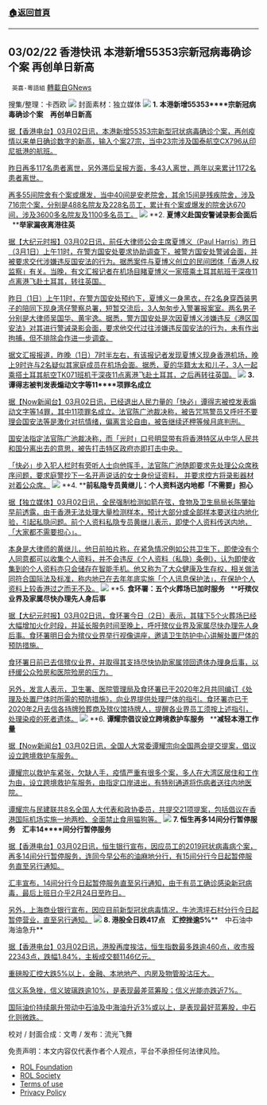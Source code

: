 ###  [:house:返回首頁](https://github.com/ourhimalayas/txt)
---


## 03/02/22 香港快讯 本港新增55353宗新冠病毒确诊个案 再创单日新高
` 英喜-粵語組` [轉載自GNews](https://gnews.org/zh-hans/2094825/)

搜集/整理：卡西欧
![](https://assets.gnews.org/wp-content/uploads/2022/03/0302fenmian.jpg)
封面素材：独立媒体
![](https://assets.gnews.org/wp-content/uploads/2022/03/2022-03-02-1.png)
**1. ****本港新增****55353****宗新冠病毒确诊个案　再创单日新高**

[据【香港电台】03月02日讯，本港新增55353宗新型冠状病毒确诊个案，再创疫情以来单日确诊数字的新高，输入个案27宗，当中23宗涉及国泰航空CX796从印尼抵港的航班。](https://news.rthk.hk/rthk/ch/component/k2/1636765-20220302.htm)

[昨日再多117名患者离世，另外滞后呈报方面，多43人离世，两年以来累计1172名患者离世。](https://news.rthk.hk/rthk/ch/component/k2/1636765-20220302.htm)

[再多55间院舍有个案或爆发，当中40间是安老院舍，其余15间是残疾院舍，涉及716宗个案，分别是488名院友及228名员工，累计有个案或爆发的院舍达670间，涉及3600多名院友及1100多名员工。](https://news.rthk.hk/rthk/ch/component/k2/1636765-20220302.htm)
![](https://assets.gnews.org/wp-content/uploads/2022/03/2022-03-02-2.png)
**2. ****夏博义赴国安警诫录影会面后****   ****举家漏夜离港往英**

[据【大纪元时报】03月02日讯，前任大律师公会主席夏博义（Paul Harris）昨日（3月1日）上午11时，在警方国安处要求协助调查下，被警方国安处警诫会面，并被要求交代涉嫌违反国安法的行为。据悉案件与夏博义创立的民间团体「香港人权监察」有关。当晚，有文汇报记者在机场目睹夏博义一家搭乘土耳其航班于深夜11点离港飞赴土耳其，转往英国。](https://hk.epochtimes.com/news/2022-03-02/63623736)

[昨日（1日）上午11时，在警方国安处预约下，夏博义一身黑衣，在2名身穿西装男子的陪同下现身湾仔警察总署，短暂交流后，3人匆匆步入警署报案室。两名男子分别是大律师吴国华、黄宇逸。据悉，警方国安处是次因夏博义涉嫌违反《港区国安法》对其进行警诫录影会面，要求他交代过往涉嫌违反国安法的行为，未有作出拘捕，但不排除会作进一步调查。](https://hk.epochtimes.com/news/2022-03-02/63623736)

[据文汇报报道，昨晚（1日）7时半左右，有该报记者发现夏博义现身香港机场，晚上9时许与2名疑似其家庭成员在机场会面。据悉，夏的华籍太太和儿子，3人一起乘搭土耳其航空TK071班机于深夜11点离港飞赴土耳其，之后再转往英国。](https://hk.epochtimes.com/news/2022-03-02/63623736)
![](https://assets.gnews.org/wp-content/uploads/2022/03/2022-03-02-3.png)
**3. ****谭得志被判发表煽动文字等****11****项罪名成立**

[据【Now新闻台】03月02日讯，已经退出人民力量的「快必」谭得志被控发表煽动文字等14罪，其中11项罪名成立。法官陈广池裁决称，被告咒骂警员又呼吁不要理会国安法等是激化对抗情绪，偏离言论自由，被告继续还柙等候月底判刑。](https://news.now.com/home/local/player?newsId=468260)

[国安法指定法官陈广池裁决称，而「光时」口号明显带有将香港特区从中华人民共和国分离出去的意思，被告打击特区政府亦即打击中央。](https://news.now.com/home/local/player?newsId=468260)

[「快必」步入犯人栏时有旁听人士向他挥手，法官陈广池随即要求先处理公众席秩序问题，要求庭警抄下一名开声说话的女士身份证资料， 并要求控方将录影器材对着公众席。](https://news.now.com/home/local/player?newsId=468260)
![](https://assets.gnews.org/wp-content/uploads/2022/03/2022-03-02-4.png)
**4. ****前私隐专员黄继儿：个人资料送内地都「不需要」担心**

[据【独立媒体】03月02日讯，全民强制检测如箭在弦，食物及卫生局局长陈肇始早前透露，由于香港无法处理大量检测样本，预计大部分或全部样本要送往内地化验，引起私隐问题。前个人资料私隐专员黄继儿表示，即使个人资料传送内地，「大家都不需要担心」。](https://www.inmediahk.net/node/政經/前私隱專員黃繼兒：個人資料送內地都唔需要擔心)

[本身是大律师的黄继儿，他日前拍片称，在紧急情况例如公共卫生下，即使没有个人同意都可以收集个人资料，并不会违反《个人资料（私隐）条例》，认为即使收集到的个人资料亦只会储存在智能手机。他又称为了大众健康及生存权，相关做法同符合国际法及标准，称内地已在去年年底实施「个人讯息保护法」，在保护个人资料上较香港过之而无不及。](https://www.inmediahk.net/node/政經/前私隱專員黃繼兒：個人資料送內地都唔需要擔心)
![](https://assets.gnews.org/wp-content/uploads/2022/03/2022-03-02-5.png)
**5. ****食环署：五个火葬场已加时服务****   ****吁殡仪业界及家属尽快办理先人身后事**

[据【大纪元时报】03月02日讯，食环署今日（2日）表示，其辖下5个火葬场已经大幅增加火化时段，并延长服务时间至晚上，呼吁殡仪业界及家属尽快办理先人身后事。食环署明日会为殡仪业界举行视像讲座，邀请卫生防护中心讲解处置尸体的预防措施。](https://hk.epochtimes.com/news/2022-03-02/77584601)

[食环署日前已去信殡仪业界，并取得其支持尽快协助家属领回遗体办理身后事，以纾缓公众殓房和医院殓房的压力。](https://hk.epochtimes.com/news/2022-03-02/77584601)

[另外，发言人表示，卫生署、医院管理局及食环署已于2020年2月共同编订《处理及处置尸体时所需的预防措施》，向业界提供处理尸体的指引。食环署亦已于2020年2月去信各持牌殓葬商及殡仪馆持牌人，提醒各业界员工须按上述指引，处理染疫的死者遗体。](https://hk.epochtimes.com/news/2022-03-02/77584601)
![](https://assets.gnews.org/wp-content/uploads/2022/03/2022-03-02-6.png)
**6. ****谭耀宗倡议设立跨境救护车服务****   ****减轻本港工作量**

[据【Now新闻台】03月02日讯，全国人大常委谭耀宗向全国两会提交提案，倡议设立跨境救护车服务。](https://news.now.com/home/local/player?newsId=468262)

[谭耀宗以救护车紧张，欠缺人手，疫情严重有很多个案，多人在大湾区居住和工作为由，设立跨境救护车服务，由指定口岸进出，有特别通道将伤病者送往内地医院。](https://news.now.com/home/local/player?newsId=468262)

[谭耀宗与民建联共8名全国人大代表和政协委员，共提交21项提案，包括倡议在香港国际机场实施一地两检、全面禁止食用猫狗等。](https://news.now.com/home/local/player?newsId=468262)
![](https://assets.gnews.org/wp-content/uploads/2022/03/2022-03-02-7.png)
**7. ****恒生再多****14****间分行暂停服务　汇丰****14****间分行暂停服务**

[据【香港电台】03月02日讯，恒生银行宣布，因应员工的2019冠状病毒病个案，再多14间分行暂停服务，连同今早公布的油麻地分行，有15间分行今日起暂停服务直至另行通知。](https://news.rthk.hk/rthk/ch/component/k2/1636743-20220302.htm)

[汇丰宣布，14间分行今日起暂停服务直至另行通知，由于有员工确诊感染新冠病毒，最后上班日介乎2月24日至昨日。](https://news.rthk.hk/rthk/ch/component/k2/1636743-20220302.htm)

[另外，上海商业银行宣布，因应目前新型冠状病毒情况，牛池湾坪石村分行今日起暂停营业，直至另行通知。](https://news.rthk.hk/rthk/ch/component/k2/1636743-20220302.htm)
![](https://assets.gnews.org/wp-content/uploads/2022/03/2022-03-02-8.png)
**8. ****港股全日跌****417****点　汇控挫逾****5%****　中石油中海油急升**

[据【香港电台】03月02日讯，港股再度挨沽，恒生指数最多跌逾460点，收市报22343点，跌幅1.84%，主板成交额1146亿元。](https://news.rthk.hk/rthk/ch/component/k2/1636763-20220302.htm)

[重磅股汇控大跌5%以上，金融、本地地产、内房及物管股沽压大。](https://news.rthk.hk/rthk/ch/component/k2/1636763-20220302.htm)

[信义系急挫，信义玻璃跌逾10%，是表现最差蓝筹股；信义光能亦跌近7%。](https://news.rthk.hk/rthk/ch/component/k2/1636763-20220302.htm)

[国际油价持续飙升带动中石油及中海油升近3%或以上，是表现最好蓝筹股，中石化则微跌。](https://news.rthk.hk/rthk/ch/component/k2/1636763-20220302.htm)

校对 / 封面合成：文粤 / 发布：流光飞舞

 

免责声明：本文内容仅代表作者个人观点，平台不承担任何法律风险。

- [ROL Foundation](https://rolfoundation.org/)
- [ROL Society](https://rolsociety.org/)
- [Terms of use](https://gnews.org/terms-of-use-3/)
- [Privacy Policy](https://gnews.org/privacy-policy/)
